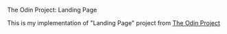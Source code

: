 The Odin Project: Landing Page

This is my implementation of "Landing Page" project from [The Odin Project](https://www.theodinproject.com/)
